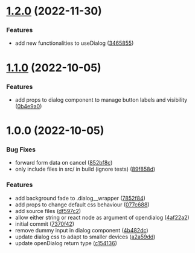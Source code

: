 # [1.2.0](https://github.com/Nick46000/react-dialog/compare/v1.1.0...v1.2.0) (2022-11-30)


### Features

* add new functionalities to useDialog ([3465855](https://github.com/Nick46000/react-dialog/commit/3465855755ccf12e633283388de7824cc291ac01))

# [1.1.0](https://github.com/Nick46000/react-dialog/compare/v1.0.0...v1.1.0) (2022-10-05)


### Features

* add props to dialog component to manage button labels and visibility ([0b4e9a0](https://github.com/Nick46000/react-dialog/commit/0b4e9a0beafe2763b2ef26dd694a9bfaafa2bc9f))

# 1.0.0 (2022-10-05)


### Bug Fixes

* forward form data on cancel ([852bf8c](https://github.com/Nick46000/react-dialog/commit/852bf8ca165e7bb650459b8fd9eff462148f6919))
* only include files in src/ in build (ignore tests) ([89f858d](https://github.com/Nick46000/react-dialog/commit/89f858d3b144efdce7e9ee0435b1e37101d48916))


### Features

* add background fade to .dialog__wrapper ([7852f84](https://github.com/Nick46000/react-dialog/commit/7852f8416d45a3e0edc4e80b8cb0cab5844f6ebe))
* add props to change default css behaviour ([077c688](https://github.com/Nick46000/react-dialog/commit/077c6887685f2eb80c2f416540d950265a1bbae0))
* add source files ([df597c2](https://github.com/Nick46000/react-dialog/commit/df597c26c0576a1c1e99cacdbcd42d4aa945bba1))
* allow either string or react node as argument of opendialog ([4af22a2](https://github.com/Nick46000/react-dialog/commit/4af22a2b0c000c78a48873a86c7e84f158acd52d))
* initial commit ([7370f42](https://github.com/Nick46000/react-dialog/commit/7370f42bd67fb5ad8376d8f8c538f8ecc0ce7ac0))
* remove dummy input in dialog component ([4b482dc](https://github.com/Nick46000/react-dialog/commit/4b482dc29177f35b3daf643a30236f3e72f0fb33))
* update dialog css to adapt to smaller devices ([a2a59dd](https://github.com/Nick46000/react-dialog/commit/a2a59ddee2a93681228db4cfcec35278f325057d))
* update openDialog return type ([c154136](https://github.com/Nick46000/react-dialog/commit/c154136b72a8f98b95747c5d590d8be820888164))

